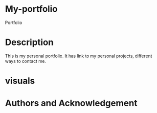 # My-portfolio
 Portfolio


# Description
This is my personal portfolio. It has link to my personal projects, different ways to contact me.

# visuals

# Authors and Acknowledgement
